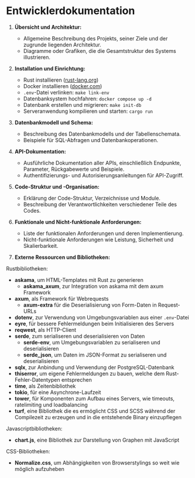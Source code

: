 # Entwicklerdokumentation

1. **Übersicht und Architektur:**
   - Allgemeine Beschreibung des Projekts, seiner Ziele und der zugrunde liegenden Architektur.
   - Diagramme oder Grafiken, die die Gesamtstruktur des Systems illustrieren.

2. **Installation und Einrichtung:**
    - Rust installieren ([rust-lang.org](https://www.rust-lang.org/learn/get-started))
    - Docker installieren ([docker.com](https://www.docker.com/))
    - `.env`-Datei verlinken: `make link-env`
    - Datenbanksystem hochfahren: `docker compose up -d`
    - Datenbank erstellen und migrieren: `make init-db`
    - Serveranwendung kompilieren und starten: `cargo run`

3. **Datenbankmodell und Schema:**
   - Beschreibung des Datenbankmodells und der Tabellenschemata.
   - Beispiele für SQL-Abfragen und Datenbankoperationen.

4. **API-Dokumentation:**
   - Ausführliche Dokumentation aller APIs, einschließlich Endpunkte, Parameter, Rückgabewerte und Beispiele.
   - Authentifizierungs- und Autorisierungsanleitungen für API-Zugriff.

5. **Code-Struktur und -Organisation:**
   - Erklärung der Code-Struktur, Verzeichnisse und Module.
   - Beschreibung der Verantwortlichkeiten verschiedener Teile des Codes.

6. **Funktionale und Nicht-funktionale Anforderungen:**
   - Liste der funktionalen Anforderungen und deren Implementierung.
   - Nicht-funktionale Anforderungen wie Leistung, Sicherheit und Skalierbarkeit.

7. **Externe Ressourcen und Bibliotheken:**

Rustbibliotheken:

- **askama**, um HTML-Templates mit Rust zu generieren
    - **askama_axum**, zur Integration von askama mit dem axum Framework
- **axum**, als Framework für Webrequests
    - **axum-extra** für die Deserialisierung von Form-Daten in Request-URLs
- **dotenv**, zur Verwendung von Umgebungsvariablen aus einer `.env`-Datei
- **eyre**, für bessere Fehlermeldungen beim Initialisieren des Servers
- **reqwest**, als HTTP-Client
- **serde**, zum serialiseren und deserialisieren von Daten
    - **serde-env**, um Umgebungsvariablen zu serialiseren und deserialisieren
    - **serde_json**, um Daten im JSON-Format zu serialiseren und deserialisieren
- **sqlx**, zur Anbindung und Verwendung der PostgreSQL-Datenbank
- **thiserror**, um eigene Fehlermeldungen zu bauen, welche dem Rust-Fehler-Datentypen entsprechen 
- **time**, als Zeitenbibliothek
- **tokio**, für eine Asynchrone-Laufzeit
- **tower**, für Komponenten zum Aufbau eines Servers, wie timeouts, ratelimiting und loadbalancing
- **turf**, eine Bibliothek die es ermöglicht CSS und SCSS während der Compilezeit zu erzeugen und in die entstehende Binary einzupflegen

Javascriptbibliotheken:
   - **chart.js**, eine Bibliothek zur Darstellung von Graphen mit JavaScript

CSS-Bibliotheken:
   - **Normalize.css**, um Abhängigkeiten von Browserstylings so weit wie möglich aufzuheben
